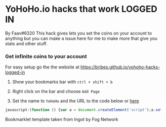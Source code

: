 # YoHoHo.io hacks that work LOGGED IN
By Faav#6320
This hack gives lets you set the coins on your account to anything but you can make a issue here for me to make more that give you stats and other stuff.

### Get infinite coins to your account
For easy setup go the the website at https://bribes.github.io/yohoho-hacks-logged-in

1. Show your bookmarks bar with `ctrl + shift + b`

2. Right click on the bar and choose `Add Page`

3. Set the name to `YoHoHo` and the URL to the code below or [here](https://github.com/bribes/yohoho-hacks-logged-in/blob/main/bookmarklet.js)

```js
javascript:(function () {var a = document.createElement('script');a.setAttribute("async", "");a.src = 'https://cdn.jsdelivr.net/gh/bribes/yohoho-hacks-logged-in/setcoins-hack.min.js';document.body.appendChild(a);}())
```

Bookmarklet template taken from Ingot by Fog Network

